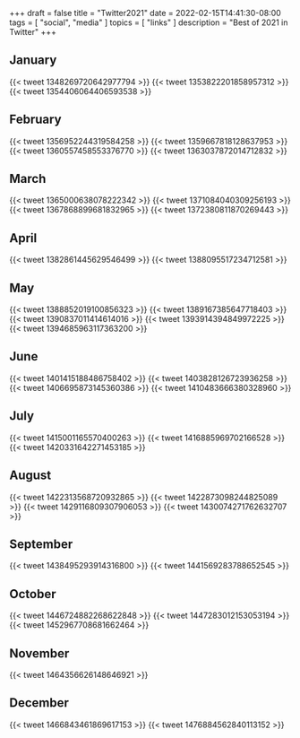 +++
draft = false
title = "Twitter2021"
date = 2022-02-15T14:41:30-08:00
tags = [
  "social",
  "media"
  ]
topics = [
  "links"
]
description = "Best of 2021 in Twitter"
+++

<!-- <img src="2684593473_b60d7f363f_o.jpg" /> -->

## January

{{< tweet 1348269720642977794 >}}
{{< tweet 1353822201858957312 >}}
{{< tweet 1354406064406593538 >}}

## February

{{< tweet 1356952244319584258 >}}
{{< tweet 1359667818128637953 >}}
{{< tweet 1360557458553376770 >}}
{{< tweet 1363037872014712832 >}}

## March

{{< tweet 1365000638078222342 >}}
{{< tweet 1371084040309256193 >}}
{{< tweet 1367868899681832965 >}}
{{< tweet 1372380811870269443 >}}

## April

{{< tweet 1382861445629546499 >}}
{{< tweet 1388095517234712581 >}}

## May

{{< tweet 1388852019100856323 >}}
{{< tweet 1389167385647718403 >}}
{{< tweet 1390837011414614016 >}}
{{< tweet 1393914394849972225 >}}
{{< tweet 1394685963117363200 >}}

## June

{{< tweet 1401415188486758402 >}}
{{< tweet 1403828126723936258 >}}
{{< tweet 1406695873145360386 >}}
{{< tweet 1410483666380328960 >}}

## July

{{< tweet 1415001165570400263 >}}
{{< tweet 1416885969702166528 >}}
{{< tweet 1420331642271453185 >}}

## August

{{< tweet 1422313568720932865 >}}
{{< tweet 1422873098244825089 >}}
{{< tweet 1429116809307906053 >}}
{{< tweet 1430074271762632707 >}}

## September

{{< tweet 1438495293914316800 >}}
{{< tweet 1441569283788652545 >}}

## October

{{< tweet 1446724882268622848 >}}
{{< tweet 1447283012153053194 >}}
{{< tweet 1452967708681662464 >}}

## November

{{< tweet 1464356626148646921 >}}

## December

{{< tweet 1466843461869617153 >}}
{{< tweet 1476884562840113152 >}}
